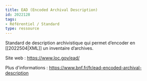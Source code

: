 ```yaml
---
title: EAD (Encoded Archival Description)
id: 2022128
tags:
- Référentiel / Standard
type: ressource
---
```


Standard de description archivistique qui permet d’encoder en [[2022504|XML]] un inventaire d’archives.

Site web : <https://www.loc.gov/ead/>

Plus d'informations : <https://www.bnf.fr/fr/ead-encoded-archival-description>


